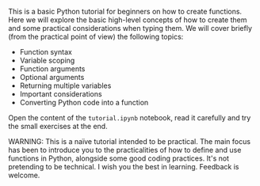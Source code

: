This is a basic Python tutorial for beginners on how to create functions. Here we will explore the basic high-level concepts of how to create them and some practical considerations when typing them. We will cover briefly (from the practical point of view) the following topics:

* Function syntax
* Variable scoping
* Function arguments
* Optional arguments
* Returning multiple variables
* Important considerations
* Converting Python code into a function

Open the content of the `tutorial.ipynb` notebook, read it carefully and try the small exercises at the end.

WARNING: This is a naïve tutorial intended to be practical. The main focus has been to introduce you to the practicalities of how to define and use functions in Python, alongside some good coding practices. It's not pretending to be technical. I wish you the best in learning. Feedback is welcome.
